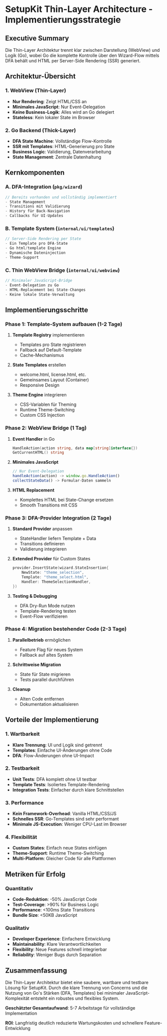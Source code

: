 # SetupKit Thin-Layer Architecture - Implementierungsstrategie

## Executive Summary

Die Thin-Layer Architektur trennt klar zwischen Darstellung (WebView) und Logik (Go), wobei Go die komplette Kontrolle über den Wizard-Flow mittels DFA behält und HTML per Server-Side Rendering (SSR) generiert.

## Architektur-Übersicht

### 1. WebView (Thin-Layer)
- **Nur Rendering**: Zeigt HTML/CSS an
- **Minimales JavaScript**: Nur Event-Delegation
- **Keine Business-Logik**: Alles wird an Go delegiert
- **Stateless**: Kein lokaler State im Browser

### 2. Go Backend (Thick-Layer)
- **DFA State Machine**: Vollständige Flow-Kontrolle
- **SSR mit Templates**: HTML-Generierung pro State
- **Business Logic**: Validierung, Datenverarbeitung
- **State Management**: Zentrale Datenhaltung

## Kernkomponenten

### A. DFA-Integration (`pkg/wizard`)
```go
// Bereits vorhanden und vollständig implementiert
- State Management
- Transitions mit Validierung  
- History für Back-Navigation
- Callbacks für UI-Updates
```

### B. Template System (`internal/ui/templates`)
```go
// Server-Side Rendering per State
- Ein Template pro DFA-State
- Go html/template Engine
- Dynamische Dateninjection
- Theme-Support
```

### C. Thin WebView Bridge (`internal/ui/webview`)
```go
// Minimaler JavaScript-Bridge
- Event-Delegation zu Go
- HTML-Replacement bei State-Changes
- Keine lokale State-Verwaltung
```

## Implementierungsschritte

### Phase 1: Template-System aufbauen (1-2 Tage)
1. **Template Registry** implementieren
   - Templates pro State registrieren
   - Fallback auf Default-Template
   - Cache-Mechanismus

2. **State Templates** erstellen
   - welcome.html, license.html, etc.
   - Gemeinsames Layout (Container)
   - Responsive Design

3. **Theme Engine** integrieren
   - CSS-Variablen für Theming
   - Runtime Theme-Switching
   - Custom CSS Injection

### Phase 2: WebView Bridge (1 Tag)
1. **Event Handler** in Go
   ```go
   HandleAction(action string, data map[string]interface{})
   GetCurrentHTML() string
   ```

2. **Minimales JavaScript**
   ```javascript
   // Nur Event-Delegation
   handleAction(action) -> window.go.HandleAction()
   collectStateData() -> Formular-Daten sammeln
   ```

3. **HTML Replacement**
   - Komplettes HTML bei State-Change ersetzen
   - Smooth Transitions mit CSS

### Phase 3: DFA-Provider Integration (2 Tage)
1. **Standard Provider** anpassen
   - StateHandler liefern Template + Data
   - Transitions definieren
   - Validierung integrieren

2. **Extended Provider** für Custom States
   ```go
   provider.InsertState(wizard.StateInsertion{
       NewState: "theme_selection",
       Template: "theme_select.html",
       Handler: ThemeSelectionHandler,
   })
   ```

3. **Testing & Debugging**
   - DFA Dry-Run Mode nutzen
   - Template-Rendering testen
   - Event-Flow verifizieren

### Phase 4: Migration bestehender Code (2-3 Tage)
1. **Parallelbetrieb** ermöglichen
   - Feature Flag für neues System
   - Fallback auf altes System

2. **Schrittweise Migration**
   - State für State migrieren
   - Tests parallel durchführen

3. **Cleanup**
   - Alten Code entfernen
   - Dokumentation aktualisieren

## Vorteile der Implementierung

### 1. Wartbarkeit
- **Klare Trennung**: UI und Logik sind getrennt
- **Templates**: Einfache UI-Änderungen ohne Code
- **DFA**: Flow-Änderungen ohne UI-Impact

### 2. Testbarkeit
- **Unit Tests**: DFA komplett ohne UI testbar
- **Template Tests**: Isoliertes Template-Rendering
- **Integration Tests**: Einfacher durch klare Schnittstellen

### 3. Performance
- **Kein Framework-Overhead**: Vanilla HTML/CSS/JS
- **Schnelles SSR**: Go-Templates sind sehr performant
- **Minimale JS-Execution**: Weniger CPU-Last im Browser

### 4. Flexibilität
- **Custom States**: Einfach neue States einfügen
- **Theme-Support**: Runtime Theme-Switching
- **Multi-Platform**: Gleicher Code für alle Plattformen

## Metriken für Erfolg

### Quantitativ
- **Code-Reduktion**: -50% JavaScript Code
- **Test-Coverage**: >90% für Business Logic
- **Performance**: <100ms State Transitions
- **Bundle Size**: <50KB JavaScript

### Qualitativ
- **Developer Experience**: Einfachere Entwicklung
- **Maintainability**: Klare Verantwortlichkeiten
- **Flexibility**: Neue Features schnell integrierbar
- **Reliability**: Weniger Bugs durch Separation

## Zusammenfassung

Die Thin-Layer Architektur bietet eine saubere, wartbare und testbare Lösung für SetupKit. Durch die klare Trennung von Concerns und die Nutzung von Go's Stärken (DFA, Templates) bei minimaler JavaScript-Komplexität entsteht ein robustes und flexibles System.

**Geschätzter Gesamtaufwand**: 5-7 Arbeitstage für vollständige Implementation

**ROI**: Langfristig deutlich reduzierte Wartungskosten und schnellere Feature-Entwicklung